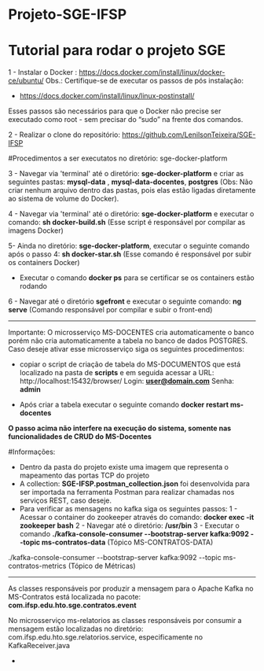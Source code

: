 # Projeto-SGE-IFSP

# Tutorial para rodar o projeto SGE

 1 - Instalar o Docker : https://docs.docker.com/install/linux/docker-ce/ubuntu/
Obs.: Certifique-se de executar os passos de pós instalação: 

- https://docs.docker.com/install/linux/linux-postinstall/

Esses passos são necessários para que o Docker não precise ser executado como root - sem precisar do “sudo” na frente dos comandos.

 2 - Realizar o clone do repositório: https://github.com/LenilsonTeixeira/SGE-IFSP
 
 #Procedimentos a ser executatos no diretório: sge-docker-platform

 3 - Navegar via 'terminal' até o diretório: **sge-docker-platform** e criar as seguintes pastas: **mysql-data** , **mysql-data-docentes**, **postgres** (Obs: Não criar nenhum arquivo dentro das pastas, pois elas estão ligadas diretamente ao sistema de volume do Docker).
 
 4 - Navegar via 'terminal' até o diretório: **sge-docker-platform** e executar o comando: **sh docker-build.sh** (Esse script é responsável por compilar as imagens Docker)
 
 5- Ainda no diretório: **sge-docker-platform**, executar o seguinte comando após o passo 4: **sh docker-star.sh** (Esse comando é responsável por subir os containers Docker)
 
 - Executar o comando **docker ps** para se certificar se os containers estão rodando
 
 6 - Navegar até o diretório **sgefront** e executar o seguinte comando: **ng serve** (Comando responsável por compilar e subir o front-end)
 
 
 --------------------------------------------------------------------------------------------------------------------
  Importante: O microsserviço MS-DOCENTES cria automaticamente o banco porém não cria automaticamente a tabela no banco de dados POSTGRES. Caso deseje ativar esse microsserviço siga os seguintes procedimentos: 
 - copiar o script de criação de tabela do MS-DOCUMENTOS que está localizado na pasta de **scripts** e em seguida acessar a URL: http://localhost:15432/browser/ 
 Login: **user@domain.com**
 Senha: **admin**
 
 - Após criar a tabela executar o seguinte comando **docker restart ms-docentes**
 
 **O passo acima não interfere na execução do sistema, somente nas funcionalidades de CRUD do MS-Docentes**
 
 #Informações:
 - Dentro da pasta do projeto existe uma imagem que representa o mapeamento das portas TCP do projeto
 - A collection: **SGE-IFSP.postman_collection.json** foi desenvolvida para ser importada na ferramenta Postman para realizar chamadas nos serviços REST, caso deseje.
 - Para verificar as mensagens no kafka siga os seguintes passos:
  1 - Acessar o container do zookeeper através do comando: **docker exec -it zookeeper bash**
  2 - Navegar até o diretório: **/usr/bin**
  3 - Executar o comando **./kafka-console-consumer --bootstrap-server kafka:9092 --topic ms-contratos-data** (Tópico MS-CONTRATOS-DATA)
  
 ./kafka-console-consumer --bootstrap-server kafka:9092 --topic ms-contratos-metrics (Tópico de Métricas)
 
 ---------------------------------------------------------------------------------------------------------------------------
 As classes responsáveis por produzir a mensagem para o Apache Kafka no MS-Contratos está localizada no pacote: **com.ifsp.edu.hto.sge.contratos.event**
 
 No microsserviço ms-relatorios as classes responsáveis por consumir a mensagem estão localizadas no diretório: com.ifsp.edu.hto.sge.relatorios.service, especificamente no KafkaReceiver.java
 
 
  
 
 

 
 - 
 

